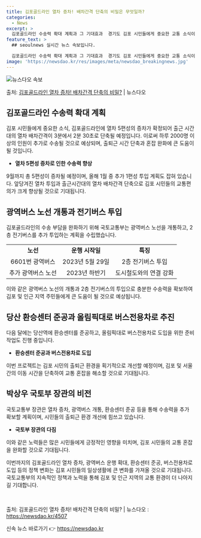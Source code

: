 ```yaml
---
title: 김포골드라인 열차 증차! 배차간격 단축의 비밀은 무엇일까?
categories:
  - News
excerpt: >
  김포골드라인 수송력 확대 계획과 그 기대효과  경기도 김포 시민들에게 중요한 교통 소식이 전해졌습니다. 오는…
feature_text: >
  ## seoulnews 실시간 뉴스 속보입니다.

  김포골드라인 수송력 확대 계획과 그 기대효과  경기도 김포 시민들에게 중요한 교통 소식이 전해졌습니다. 오는…
image: 'https://newsdao.kr/res/images/meta/newsdao_breakingnews.jpg'
---
```


![뉴스다오 속보](https://newsdao.kr/res/images/meta/newsdao_breakingnews.jpg)

<p>출처: <a href="https://newsdao.kr/4507" rel="dofollow">김포골드라인 열차 증차! 배차간격 단축의 비밀?</a> | 뉴스다오</p>

<h2 data-ke-size="size26">김포골드라인 수송력 확대 계획</h2>
김포 시민들에게 중요한 소식, 김포골드라인에 열차 5편성의 증차가 확정되어 출근 시간대의 열차 배차간격이 3분에서 2분 30초로 단축될 예정입니다. 이로써 하루 2000명 이상의 인원이 추가로 수송될 것으로 예상되며, 출퇴근 시간 단축과 혼잡 완화에 큰 도움이 될 것입니다.

<ul>
  <li><b>열차 5편성 증차로 인한 수송력 향상</b></li>
</ul>

<p data-ke-size="size16">9월까지 총 5편성이 증차될 예정이며, 올해 1월 중 추가 1편성 투입 계획도 잡혀 있습니다. 앞당겨진 열차 투입과 출근시간대의 열차 배차간격 단축으로 김포 시민들의 교통편의가 크게 향상될 것으로 기대됩니다.</p>

<h2 data-ke-size="size26">광역버스 노선 개통과 전기버스 투입</h2>
김포골드라인의 수송 부담을 완화하기 위해 국토교통부는 광역버스 노선을 개통하고, 2층 전기버스를 추가 투입하는 계획을 수립했습니다.

<table>
  <tr>
    <td style="text-align: center; height: 17px;"><b>노선</b></td>
    <td style="text-align: center; height: 17px;"><b>운행 시작일</b></td>
    <td style="text-align: center; height: 17px;"><b>특징</b></td>
  </tr>
  <tr>
    <td style="text-align: center; height: 17px;">6601번 광역버스</td>
    <td style="text-align: center; height: 17px;">2023년 5월 29일</td>
    <td style="text-align: center; height: 17px;">2층 전기버스 투입</td>
  </tr>
  <tr>
    <td style="text-align: center; height: 17px;">추가 광역버스 노선</td>
    <td style="text-align: center; height: 17px;">2023년 하반기</td>
    <td style="text-align: center; height: 17px;">도시철도와의 연결 강화</td>
  </tr>
</table>

<p data-ke-size="size16">이와 같은 광역버스 노선의 개통과 2층 전기버스의 투입으로 충분한 수송력을 확보하여 김포 및 인근 지역 주민들에게 큰 도움이 될 것으로 예상됩니다.</p>

<h2 data-ke-size="size26">당산 환승센터 준공과 올림픽대로 버스전용차로 추진</h2>
다음 달에는 당산역에 환승센터를 준공하고, 올림픽대로 버스전용차로 도입을 위한 준비 작업도 진행 중입니다.

<ul>
  <li><b>환승센터 준공과 버스전용차로 도입</b></li>
</ul>

<p data-ke-size="size16">이번 프로젝트는 김포 시민의 출퇴근 환경을 획기적으로 개선할 예정이며, 김포 및 서울 간의 이동 시간을 단축하여 교통 혼잡을 해소할 것으로 기대됩니다.</p>

<h2 data-ke-size="size26">박상우 국토부 장관의 비전</h2>
국토교통부 장관은 열차 증차, 광역버스 개통, 환승센터 준공 등을 통해 수송력을 추가 확보할 계획이며, 시민들의 출퇴근 환경 개선에 힘쓰고 있습니다.

<ul>
  <li><b>국토부 장관의 다짐</b></li>
</ul>

<p data-ke-size="size16">이와 같은 노력들은 많은 시민들에게 긍정적인 영향을 미치며, 김포 시민들의 교통 혼잡을 완화할 것으로 기대됩니다.</p>

이번까지의 김포골드라인 열차 증차, 광역버스 운행 확대, 환승센터 준공, 버스전용차로 도입 등의 정책 변화는 김포 시민들의 일상생활에 큰 변화를 가져올 것으로 기대됩니다. 국토교통부의 지속적인 정책과 노력을 통해 김포 및 인근 지역의 교통 환경이 더 나아지길 기대합니다.

<p data-ke-size="size16">&nbsp;</p>

출처: 김포골드라인 열차 증차! 배차간격 단축의 비밀? | 뉴스다오 : <a href="https://newsdao.kr/4507">https://newsdao.kr/4507</a>
 

신속 뉴스 바로가기 👉 <a href="https://newsdao.kr" rel="dofollow">https://newsdao.kr</a>


